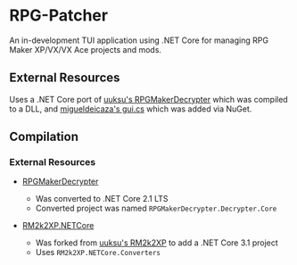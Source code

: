 # RPG-Patcher
An in-development TUI application using .NET Core for managing RPG Maker XP/VX/VX Ace projects and mods. 


## External Resources
Uses a .NET Core port of [uuksu's RPGMakerDecrypter](https://github.com/uuksu/RPGMakerDecrypter/) which was compiled to a DLL, and [migueldeicaza's gui.cs](https://github.com/migueldeicaza/gui.cs) which was added via NuGet.

## Compilation
### External Resources
* [RPGMakerDecrypter](https://github.com/uuksu/RPGMakerDecrypter/)
  - Was converted to .NET Core 2.1 LTS
  - Converted project was named `RPGMakerDecrypter.Decrypter.Core`

* [RM2k2XP.NETCore](https://github.com/xubiod/RM2k2XP.NETCore)
  - Was forked from [uuksu's RM2k2XP](https://github.com/uuksu/RM2k2XP) to add a .NET Core 3.1 project
  - Uses `RM2k2XP.NETCore.Converters`